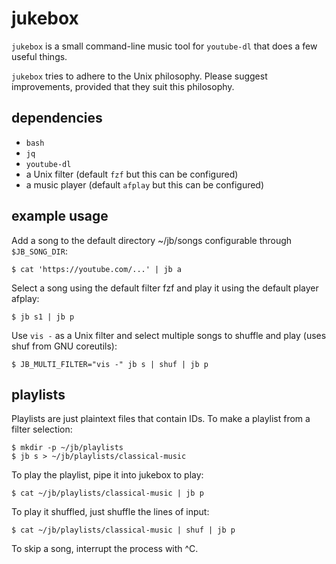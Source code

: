# jukebox

`jukebox` is a small command-line music tool for `youtube-dl` that does a few useful things.

`jukebox` tries to adhere to the Unix philosophy. Please suggest improvements,
provided that they suit this philosophy.

## dependencies

- `bash`
- `jq`
- `youtube-dl`
- a Unix filter (default `fzf` but this can be configured)
- a music player (default `afplay` but this can be configured)

## example usage

Add a song to the default directory ~/jb/songs configurable through
`$JB_SONG_DIR`:

    $ cat 'https://youtube.com/...' | jb a

Select a song using the default filter fzf and play it using the default
player afplay:

    $ jb s1 | jb p

Use `vis -` as a Unix filter and select multiple songs to shuffle and play
(uses shuf from GNU coreutils):

    $ JB_MULTI_FILTER="vis -" jb s | shuf | jb p

## playlists

Playlists are just plaintext files that contain IDs. To make a playlist from a
filter selection:

    $ mkdir -p ~/jb/playlists
    $ jb s > ~/jb/playlists/classical-music

To play the playlist, pipe it into jukebox to play:

    $ cat ~/jb/playlists/classical-music | jb p

To play it shuffled, just shuffle the lines of input:

    $ cat ~/jb/playlists/classical-music | shuf | jb p

To skip a song, interrupt the process with ^C.
